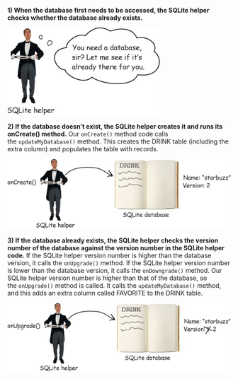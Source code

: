 

**1) When the database first needs to be accessed, the SQLite helper checks whether the database already exists.**

![](.guides/img/51.png)


**2) If the database doesn’t exist, the SQLite helper creates it and runs its onCreate() method.**
Our `onCreate()` method code calls the `updateMyDatabase()` method. This creates the DRINK table (including the extra column) and populates the table with records.

![](.guides/img/52.png)


**3) If the database already exists, the SQLite helper checks the version number of the database against the version number in the SQLite helper code.**
If the SQLite helper version number is higher than the database version, it calls the `onUpgrade()` method. If the SQLite helper version number is lower than the database version, it calls the `onDowngrade()` method. Our SQLite helper version number is higher than that of the database, so the `onUpgrade()` method is called. It calls the `updateMyDatabase()` method, and this adds an extra column called FAVORITE to the DRINK table.

![](.guides/img/53.png)